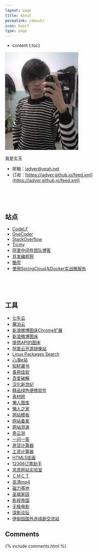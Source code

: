 ```yaml
---
layout: page
title: About
permalink: /about/
icon: heart
type: page
---
```


* content
{:toc}


![](/img/myself.jpg)

我是玄玉

* 邮箱：[jadyer@yeah.net](mailto:jadyer@yeah.net)
* 订阅：[https://jadyer.github.io/feed.xml](https://jadyer.github.io/feed.xml)
<br/>
<br/>
<br/>

## 站点

* [CodeLF](https://unbug.github.io/codelf/)
* [OneCoder](http://www.coderli.com)
* [StackOverflow](https://stackoverflow.com/)
* [Ticmy](http://www.ticmy.com)
* [阿里中间件团队博客](http://jm.taobao.org)
* [并发编程网](http://ifeve.com)
* [酷壳](http://coolshell.cn)
* [使用SpringCloud与Docker实战微服务](https://github.com/eacdy/spring-cloud-book)
<br/>
<br/>
<br/>

## 工具

* [七牛云](http://www.qiniu.com/)
* [魔泊云](https://www.mopaas.com/)
* [新浪微博图床Chrome扩展](https://github.com/Suxiaogang/WeiboPicBed)
* [新浪微博图床](http://weibo.com/minipublish)
* [提供API的图床](https://sm.ms/)
* [阿里云开源镜像站](http://mirrors.aliyun.com)
* [Linux Packages Search](https://pkgs.org)
* [心海e站](http://hrtsea.com)
* [知轩藏书](http://www.zxcs8.com)
* [善用佳软](https://xbeta.info)
* [吾爱破解](http://www.52pojie.cn)
* [汉化新世纪](http://www.hanzify.org)
* [精品绿色便携软件](http://www.portablesoft.org)
* [素材网](http://www.xwcms.net)
* [懒人图库](http://www.lanrentuku.com)
* [懒人之家](http://www.lanrenzhijia.com)
* [网站模板](http://www.mycodes.net/153/)
* [网站备案](http://www.beian.gov.cn)
* [网站测速](http://www.17ce.com/)
* [奇云测](http://ce.cloud.360.cn)
* [一问一答](http://wenda60.com)
* [房贷计算器](http://fangd.sinaapp.com)
* [工资计算器](http://salarycalculator.sinaapp.com/city/chongqing)
* [HTML5炫画](http://www.html5tricks.com)
* [12306订票助手](http://www.fishlee.net)
* [恶意网站实验室](http://www.mwsl.org.cn)
* [ＣＭＣＴ](http://cmct.tv/?fromuid=72191)
* [高清mp4](http://www.mp4ba.com)
* [磁力基地](http://www.cilijidi.com/)
* [圣城家园](http://hdscg.com)
* [影视帝国](http://www.y4dg.cc)
* [无极电影](http://bbs.btwuji.com)
* [深影论坛](http://www.shinybbs.com)
* [伊甸园国外连续剧交流站](http://bbs.sfile2012.com)

## Comments

{% include comments.html %}
